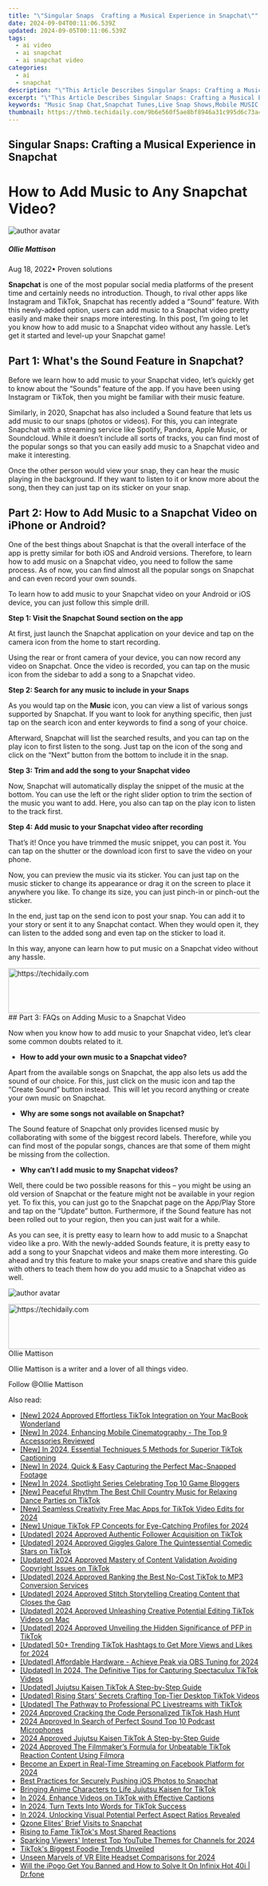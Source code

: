 ```yaml
---
title: "\"Singular Snaps  Crafting a Musical Experience in Snapchat\""
date: 2024-09-04T00:11:06.539Z
updated: 2024-09-05T00:11:06.539Z
tags:
  - ai video
  - ai snapchat
  - ai snapchat video
categories:
  - ai
  - snapchat
description: "\"This Article Describes Singular Snaps: Crafting a Musical Experience in Snapchat\""
excerpt: "\"This Article Describes Singular Snaps: Crafting a Musical Experience in Snapchat\""
keywords: "Music Snap Chat,Snapchat Tunes,Live Snap Shows,Mobile MUSIC SNAPS,Sound Snaps App,Crafted Audio Snap,Snap Melodies Creation"
thumbnail: https://thmb.techidaily.com/9b6e560f5ae8bf8946a31c995d6c73a4779b962b2219e90738423fb3fbbee898.jpg
---
```


## Singular Snaps: Crafting a Musical Experience in Snapchat

# How to Add Music to Any Snapchat Video?

![author avatar](https://images.wondershare.com/filmora/article-images/ollie-mattison.jpg)

##### Ollie Mattison

 Aug 18, 2022• Proven solutions

**Snapchat** is one of the most popular social media platforms of the present time and certainly needs no introduction. Though, to rival other apps like Instagram and TikTok, Snapchat has recently added a “Sound” feature. With this newly-added option, users can add music to a Snapchat video pretty easily and make their snaps more interesting. In this post, I’m going to let you know how to add music to a Snapchat video without any hassle. Let’s get it started and level-up your Snapchat game!

## Part 1: What's the Sound Feature in Snapchat?

Before we learn how to add music to your Snapchat video, let’s quickly get to know about the “Sounds” feature of the app. If you have been using Instagram or TikTok, then you might be familiar with their music feature.

Similarly, in 2020, Snapchat has also included a Sound feature that lets us add music to our snaps (photos or videos). For this, you can integrate Snapchat with a streaming service like Spotify, Pandora, Apple Music, or Soundcloud. While it doesn’t include all sorts of tracks, you can find most of the popular songs so that you can easily add music to a Snapchat video and make it interesting.

Once the other person would view your snap, they can hear the music playing in the background. If they want to listen to it or know more about the song, then they can just tap on its sticker on your snap.

## Part 2: How to Add Music to a Snapchat Video on iPhone or Android?

One of the best things about Snapchat is that the overall interface of the app is pretty similar for both iOS and Android versions. Therefore, to learn how to add music on a Snapchat video, you need to follow the same process. As of now, you can find almost all the popular songs on Snapchat and can even record your own sounds.

To learn how to add music to your Snapchat video on your Android or iOS device, you can just follow this simple drill.

**Step 1: Visit the Snapchat Sound section on the app**

At first, just launch the Snapchat application on your device and tap on the camera icon from the home to start recording.

Using the rear or front camera of your device, you can now record any video on Snapchat. Once the video is recorded, you can tap on the music icon from the sidebar to add a song to a Snapchat video.

**Step 2: Search for any music to include in your Snaps**

As you would tap on the **Music** icon, you can view a list of various songs supported by Snapchat. If you want to look for anything specific, then just tap on the search icon and enter keywords to find a song of your choice.

Afterward, Snapchat will list the searched results, and you can tap on the play icon to first listen to the song. Just tap on the icon of the song and click on the “Next” button from the bottom to include it in the snap.

**Step 3: Trim and add the song to your Snapchat video**

Now, Snapchat will automatically display the snippet of the music at the bottom. You can use the left or the right slider option to trim the section of the music you want to add. Here, you also can tap on the play icon to listen to the track first.

**Step 4: Add music to your Snapchat video after recording**

That’s it! Once you have trimmed the music snippet, you can post it. You can tap on the shutter or the download icon first to save the video on your phone.

Now, you can preview the music via its sticker. You can just tap on the music sticker to change its appearance or drag it on the screen to place it anywhere you like. To change its size, you can just pinch-in or pinch-out the sticker.

In the end, just tap on the send icon to post your snap. You can add it to your story or sent it to any Snapchat contact. When they would open it, they can listen to the added song and even tap on the sticker to load it.

In this way, anyone can learn how to put music on a Snapchat video without any hassle.

<!-- affiliate ads begin -->
<a href="https://appsumo.8odi.net/c/5597632/2082539/7443" target="_top" id="2082539">
  <img src="//a.impactradius-go.com/display-ad/7443-2082539" border="0" alt="https://techidaily.com" width="728" height="90"/>
</a>
<img height="0" width="0" src="https://appsumo.8odi.net/i/5597632/2082539/7443" style="position:absolute;visibility:hidden;" border="0" />
<!-- affiliate ads end -->
## Part 3: FAQs on Adding Music to a Snapchat Video

Now when you know how to add music to your Snapchat video, let’s clear some common doubts related to it.

* **How to add your own music to a Snapchat video?**

Apart from the available songs on Snapchat, the app also lets us add the sound of our choice. For this, just click on the music icon and tap the “Create Sound” button instead. This will let you record anything or create your own music on Snapchat.

* **Why are some songs not available on Snapchat?**

The Sound feature of Snapchat only provides licensed music by collaborating with some of the biggest record labels. Therefore, while you can find most of the popular songs, chances are that some of them might be missing from the collection.

* **Why can’t I add music to my Snapchat videos?**

Well, there could be two possible reasons for this – you might be using an old version of Snapchat or the feature might not be available in your region yet. To fix this, you can just go to the Snapchat page on the App/Play Store and tap on the “Update” button. Furthermore, if the Sound feature has not been rolled out to your region, then you can just wait for a while.

As you can see, it is pretty easy to learn how to add music to a Snapchat video like a pro. With the newly-added Sounds feature, it is pretty easy to add a song to your Snapchat videos and make them more interesting. Go ahead and try this feature to make your snaps creative and share this guide with others to teach them how do you add music to a Snapchat video as well.

![author avatar](https://images.wondershare.com/filmora/article-images/ollie-mattison.jpg)

<!-- affiliate ads begin -->
<a href="https://aligracehair.sjv.io/c/5597632/1918703/19272" target="_top" id="1918703">
  <img src="//a.impactradius-go.com/display-ad/19272-1918703" border="0" alt="https://techidaily.com" width="728" height="90"/>
</a>
<img height="0" width="0" src="https://aligracehair.sjv.io/i/5597632/1918703/19272" style="position:absolute;visibility:hidden;" border="0" />
<!-- affiliate ads end -->
Ollie Mattison

Ollie Mattison is a writer and a lover of all things video.

Follow @Ollie Mattison

<span class="atpl-alsoreadstyle">Also read:</span>
<div><ul>
<li><a href="https://tiktok-videos.techidaily.com/new-2024-approved-effortless-tiktok-integration-on-your-macbook-wonderland/"><u>[New] 2024 Approved  Effortless TikTok Integration on Your MacBook Wonderland</u></a></li>
<li><a href="https://facebook-record-videos.techidaily.com/new-in-2024-enhancing-mobile-cinematography-the-top-9-accessories-reviewed/"><u>[New] In 2024, Enhancing Mobile Cinematography - The Top 9 Accessories Reviewed</u></a></li>
<li><a href="https://tiktok-videos.techidaily.com/new-in-2024-essential-techniques-5-methods-for-superior-tiktok-captioning/"><u>[New] In 2024, Essential Techniques  5 Methods for Superior TikTok Captioning</u></a></li>
<li><a href="https://snapchat-videos.techidaily.com/new-in-2024-quick-and-easy-capturing-the-perfect-mac-snapped-footage/"><u>[New] In 2024, Quick & Easy  Capturing the Perfect Mac-Snapped Footage</u></a></li>
<li><a href="https://tiktok-videos.techidaily.com/new-in-2024-spotlight-series-celebrating-top-10-game-bloggers/"><u>[New] In 2024, Spotlight Series  Celebrating Top 10 Game Bloggers</u></a></li>
<li><a href="https://tiktok-videos.techidaily.com/new-peaceful-rhythm-the-best-chill-country-music-for-relaxing-dance-parties-on-tiktok/"><u>[New] Peaceful Rhythm  The Best Chill Country Music for Relaxing Dance Parties on TikTok</u></a></li>
<li><a href="https://tiktok-videos.techidaily.com/new-seamless-creativity-free-mac-apps-for-tiktok-video-edits-for-2024/"><u>[New] Seamless Creativity  Free Mac Apps for TikTok Video Edits for 2024</u></a></li>
<li><a href="https://tiktok-videos.techidaily.com/new-unique-tiktok-fp-concepts-for-eye-catching-profiles-for-2024/"><u>[New] Unique TikTok FP Concepts for Eye-Catching Profiles for 2024</u></a></li>
<li><a href="https://tiktok-videos.techidaily.com/updated-2024-approved-authentic-follower-acquisition-on-tiktok/"><u>[Updated] 2024 Approved  Authentic Follower Acquisition on TikTok</u></a></li>
<li><a href="https://tiktok-videos.techidaily.com/updated-2024-approved-giggles-galore-the-quintessential-comedic-stars-on-tiktok/"><u>[Updated] 2024 Approved  Giggles Galore  The Quintessential Comedic Stars on TikTok</u></a></li>
<li><a href="https://tiktok-videos.techidaily.com/updated-2024-approved-mastery-of-content-validation-avoiding-copyright-issues-on-tiktok/"><u>[Updated] 2024 Approved  Mastery of Content Validation  Avoiding Copyright Issues on TikTok</u></a></li>
<li><a href="https://tiktok-videos.techidaily.com/updated-2024-approved-ranking-the-best-no-cost-tiktok-to-mp3-conversion-services/"><u>[Updated] 2024 Approved  Ranking the Best No-Cost TikTok to MP3 Conversion Services</u></a></li>
<li><a href="https://tiktok-video-recordings.techidaily.com/updated-2024-approved-stitch-storytelling-creating-content-that-closes-the-gap/"><u>[Updated] 2024 Approved  Stitch Storytelling  Creating Content that Closes the Gap</u></a></li>
<li><a href="https://tiktok-videos.techidaily.com/updated-2024-approved-unleashing-creative-potential-editing-tiktok-videos-on-mac/"><u>[Updated] 2024 Approved  Unleashing Creative Potential  Editing TikTok Videos on Mac</u></a></li>
<li><a href="https://tiktok-videos.techidaily.com/updated-2024-approved-unveiling-the-hidden-significance-of-pfp-in-tiktok/"><u>[Updated] 2024 Approved  Unveiling the Hidden Significance of PFP in TikTok</u></a></li>
<li><a href="https://tiktok-clips.techidaily.com/updated-50plus-trending-tiktok-hashtags-to-get-more-views-and-likes-for-2024/"><u>[Updated] 50+ Trending TikTok Hashtags to Get More Views and Likes for 2024</u></a></li>
<li><a href="https://remote-screen-capture.techidaily.com/updated-affordable-hardware-achieve-peak-via-obs-tuning-for-2024/"><u>[Updated] Affordable Hardware - Achieve Peak via OBS Tuning for 2024</u></a></li>
<li><a href="https://tiktok-videos.techidaily.com/updated-in-2024-the-definitive-tips-for-capturing-spectaculux-tiktok-videos/"><u>[Updated] In 2024, The Definitive Tips for Capturing Spectaculux TikTok Videos</u></a></li>
<li><a href="https://tiktok-videos.techidaily.com/updated-jujutsu-kaisen-tiktok-a-step-by-step-guide/"><u>[Updated] Jujutsu Kaisen TikTok  A Step-by-Step Guide</u></a></li>
<li><a href="https://tiktok-videos.techidaily.com/updated-rising-stars-secrets-crafting-top-tier-desktop-tiktok-videos/"><u>[Updated] Rising Stars' Secrets  Crafting Top-Tier Desktop TikTok Videos</u></a></li>
<li><a href="https://tiktok-videos.techidaily.com/updated-the-pathway-to-professional-pc-livestreams-with-tiktok/"><u>[Updated] The Pathway to Professional PC Livestreams with TikTok</u></a></li>
<li><a href="https://tiktok-videos.techidaily.com/2024-approved-cracking-the-code-personalized-tiktok-hash-hunt/"><u>2024 Approved  Cracking the Code  Personalized TikTok Hash Hunt</u></a></li>
<li><a href="https://some-techniques.techidaily.com/2024-approved-in-search-of-perfect-sound-top-10-podcast-microphones/"><u>2024 Approved  In Search of Perfect Sound  Top 10 Podcast Microphones</u></a></li>
<li><a href="https://tiktok-videos.techidaily.com/2024-approved-jujutsu-kaisen-tiktok-a-step-by-step-guide/"><u>2024 Approved  Jujutsu Kaisen TikTok  A Step-by-Step Guide</u></a></li>
<li><a href="https://tiktok-videos.techidaily.com/2024-approved-the-filmmakers-formula-for-unbeatable-tiktok-reaction-content-using-filmora/"><u>2024 Approved  The Filmmaker’s Formula for Unbeatable TikTok Reaction Content Using Filmora</u></a></li>
<li><a href="https://facebook-clips.techidaily.com/become-an-expert-in-real-time-streaming-on-facebook-platform-for-2024/"><u>Become an Expert in Real-Time Streaming on Facebook Platform for 2024</u></a></li>
<li><a href="https://tiktok-videos.techidaily.com/best-practices-for-securely-pushing-ios-photos-to-snapchat/"><u>Best Practices for Securely Pushing iOS Photos to Snapchat</u></a></li>
<li><a href="https://tiktok-videos.techidaily.com/bringing-anime-characters-to-life-jujutsu-kaisen-for-tiktok/"><u>Bringing Anime Characters to Life  Jujutsu Kaisen for TikTok</u></a></li>
<li><a href="https://tiktok-videos.techidaily.com/in-2024-enhance-videos-on-tiktok-with-effective-captions/"><u>In 2024, Enhance Videos on TikTok with Effective Captions</u></a></li>
<li><a href="https://tiktok-videos.techidaily.com/in-2024-turn-texts-into-words-for-tiktok-success/"><u>In 2024, Turn Texts Into Words for TikTok Success</u></a></li>
<li><a href="https://some-skills.techidaily.com/in-2024-unlocking-visual-potential-perfect-aspect-ratios-revealed/"><u>In 2024, Unlocking Visual Potential  Perfect Aspect Ratios Revealed</u></a></li>
<li><a href="https://tiktok-videos.techidaily.com/qzone-elites-brief-visits-to-snapchat/"><u>Qzone Elites' Brief Visits to Snapchat</u></a></li>
<li><a href="https://tiktok-videos.techidaily.com/rising-to-fame-tiktoks-most-shared-reactions/"><u>Rising to Fame  TikTok's Most Shared Reactions</u></a></li>
<li><a href="https://facebook-video-share.techidaily.com/sparking-viewers-interest-top-youtube-themes-for-channels-for-2024/"><u>Sparking Viewers' Interest  Top YouTube Themes for Channels for 2024</u></a></li>
<li><a href="https://tiktok-videos.techidaily.com/tiktoks-biggest-foodie-trends-unveiled/"><u>TikTok's Biggest Foodie Trends Unveiled</u></a></li>
<li><a href="https://some-approaches.techidaily.com/unseen-marvels-of-vr-elite-headset-comparisons-for-2024/"><u>Unseen Marvels of VR  Elite Headset Comparisons for 2024</u></a></li>
<li><a href="https://fake-location.techidaily.com/will-the-ipogo-get-you-banned-and-how-to-solve-it-on-infinix-hot-40i-drfone-by-drfone-virtual-android/"><u>Will the iPogo Get You Banned and How to Solve It On Infinix Hot 40i | Dr.fone</u></a></li>
</ul></div>

<ins class="adsbygoogle"
      style="display:block"
      data-ad-client="ca-pub-7571918770474297"
      data-ad-slot="8358498916"
      data-ad-format="auto"
      data-full-width-responsive="true"></ins>